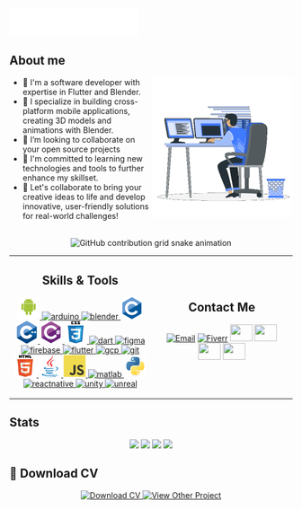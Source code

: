 <img src="images/header.svg" alt="Header Image">

## About me 

<picture> <img align="right" src="images/Right_Side.gif" width = 250px></picture>

- 🔵 I'm a software developer with expertise in Flutter and Blender.
- 🔵 I specialize in building cross-platform mobile applications, creating 3D models and animations with Blender.
- 🔵 I’m looking to collaborate on your open source projects
- 🔵 I'm committed to learning new technologies and tools to further enhance my skillset.
- 🔵 Let's collaborate to bring your creative ideas to life and develop innovative, user-friendly solutions for real-world challenges!


<br>
<div align="center">
  <picture>
    <source media="(prefers-color-scheme: dark)" srcset="https://raw.githubusercontent.com/Hmmza-tariq/Hmmza-tariq/output/github-contribution-grid-snake-dark.svg">
    <img alt="GitHub contribution grid snake animation" src="https://raw.githubusercontent.com/Hmmza-tariq/Hmmza-tariq/output/github-contribution-grid-snake.svg">
  </picture>
</div>

<table>
<td>  
<h2 align="center">Skills & Tools</h2>
<p align="center">
 <a href="https://developer.android.com" target="_blank" rel="noreferrer"> <img src="https://raw.githubusercontent.com/devicons/devicon/master/icons/android/android-original-wordmark.svg" alt="android" width="40" height="40"/> </a> <a href="https://www.arduino.cc/" target="_blank" rel="noreferrer"> <img src="https://cdn.worldvectorlogo.com/logos/arduino-1.svg" alt="arduino" width="40" height="40"/> </a> <a href="https://www.blender.org/" target="_blank" rel="noreferrer"> <img src="https://download.blender.org/branding/community/blender_community_badge_white.svg" alt="blender" width="40" height="40"/> </a> <a href="https://www.cprogramming.com/" target="_blank" rel="noreferrer"> <img src="https://raw.githubusercontent.com/devicons/devicon/master/icons/c/c-original.svg" alt="c" width="40" height="40"/> </a> <a href="https://www.w3schools.com/cpp/" target="_blank" rel="noreferrer"> <img src="https://raw.githubusercontent.com/devicons/devicon/master/icons/cplusplus/cplusplus-original.svg" alt="cplusplus" width="40" height="40"/> </a> <a href="https://www.w3schools.com/cs/" target="_blank" rel="noreferrer"> <img src="https://raw.githubusercontent.com/devicons/devicon/master/icons/csharp/csharp-original.svg" alt="csharp" width="40" height="40"/> </a> <a href="https://www.w3schools.com/css/" target="_blank" rel="noreferrer"> <img src="https://raw.githubusercontent.com/devicons/devicon/master/icons/css3/css3-original-wordmark.svg" alt="css3" width="40" height="40"/> </a> <a href="https://dart.dev" target="_blank" rel="noreferrer"> <img src="https://www.vectorlogo.zone/logos/dartlang/dartlang-icon.svg" alt="dart" width="40" height="40"/> </a> <a href="https://www.figma.com/" target="_blank" rel="noreferrer"> <img src="https://www.vectorlogo.zone/logos/figma/figma-icon.svg" alt="figma" width="40" height="40"/> </a> <a href="https://firebase.google.com/" target="_blank" rel="noreferrer"> <img src="https://www.vectorlogo.zone/logos/firebase/firebase-icon.svg" alt="firebase" width="40" height="40"/> </a> <a href="https://flutter.dev" target="_blank" rel="noreferrer"> <img src="https://www.vectorlogo.zone/logos/flutterio/flutterio-icon.svg" alt="flutter" width="40" height="40"/> </a> <a href="https://cloud.google.com" target="_blank" rel="noreferrer"> <img src="https://www.vectorlogo.zone/logos/google_cloud/google_cloud-icon.svg" alt="gcp" width="40" height="40"/> </a> <a href="https://git-scm.com/" target="_blank" rel="noreferrer"> <img src="https://www.vectorlogo.zone/logos/git-scm/git-scm-icon.svg" alt="git" width="40" height="40"/> </a> <a href="https://www.w3.org/html/" target="_blank" rel="noreferrer"> <img src="https://raw.githubusercontent.com/devicons/devicon/master/icons/html5/html5-original-wordmark.svg" alt="html5" width="40" height="40"/> </a> <a href="https://www.java.com" target="_blank" rel="noreferrer"> <img src="https://raw.githubusercontent.com/devicons/devicon/master/icons/java/java-original.svg" alt="java" width="40" height="40"/> </a> <a href="https://developer.mozilla.org/en-US/docs/Web/JavaScript" target="_blank" rel="noreferrer"> <img src="https://raw.githubusercontent.com/devicons/devicon/master/icons/javascript/javascript-original.svg" alt="javascript" width="40" height="40"/> </a> <a href="https://www.mathworks.com/" target="_blank" rel="noreferrer"> <img src="https://upload.wikimedia.org/wikipedia/commons/2/21/Matlab_Logo.png" alt="matlab" width="40" height="40"/> </a> <a href="https://www.python.org" target="_blank" rel="noreferrer"> <img src="https://raw.githubusercontent.com/devicons/devicon/master/icons/python/python-original.svg" alt="python" width="40" height="40"/> </a>  </a> <a href="https://reactnative.dev/" target="_blank" rel="noreferrer"> <img src="https://reactnative.dev/img/header_logo.svg" alt="reactnative" width="40" height="40"/> </a> <a href="https://unity.com/" target="_blank" rel="noreferrer"> <img src="https://www.vectorlogo.zone/logos/unity3d/unity3d-icon.svg" alt="unity" width="40" height="40"/> </a> <a href="https://unrealengine.com/" target="_blank" rel="noreferrer"> <img src="https://raw.githubusercontent.com/kenangundogan/fontisto/036b7eca71aab1bef8e6a0518f7329f13ed62f6b/icons/svg/brand/unreal-engine.svg" alt="unreal" width="40" height="40"/> </a></p>
    </td>
    <td width="50%">
      <h2 align="center">Contact Me</h2>
      <p align="center">
        <a href="mailto:HamzaTariqWork@gmail.com"><img src="https://skillicons.dev/icons?i=gmail" alt="Email" height="30" width="40"></a>
        <a href="https://www.fiverr.com/hmmza_tariq"><img src="https://cdn4.iconfinder.com/data/icons/logos-and-brands/512/129_Fiverr_logo_logos-256.png" alt="Fiverr" height="30" width="30"></a>
        <a href="https://linkedin.com/in/hamza-tariq--software-developer-expert" target="_blank"><img src="https://skillicons.dev/icons?i=linkedin" height="30" width="40"></a>
        <a href="https://instagram.com/hmmza_tariq" target="_blank"><img src="https://skillicons.dev/icons?i=instagram" height="30" width="40"></a>
        <a href="https://www.behance.net/hamzatariq45" target="_blank"><img src="https://raw.githubusercontent.com/rahuldkjain/github-profile-readme-generator/master/src/images/icons/Social/behance.svg" height="30" width="40"></a>
        <a href="https://sketchfab.com/Hamza_Tariq/" target="_blank"><img src="https://static.sketchfab.com/img/press/logos/sketchfab-logo.svg" height="30" width="40"></a>
      </p>
    </td>
  </tr>
</table>

## Stats

<p align="center">
  <img width="45%" src="https://github-readme-stats.vercel.app/api/top-langs/?username=hmmza-tariq&title_color=61dafb&text_color=ffffff&icon_color=61dafb&bg_color=00000000&langs_count=8&layout=compact&border_color=61dafb&hide_border=true">
  <img width="45%" src="https://github-readme-stats.vercel.app/api?username=hmmza-tariq&show_icons=true&theme=react&bg_color=00000000&border_color=61dafb&hide_border=true">
  <img width="45%" src="https://streak-stats.demolab.com/?user=hmmza-tariq&theme=react&bg_color=00000000&border_color=0E1117&hide_border=true">
  <img width="45%" src="https://github-readme-activity-graph.vercel.app/graph?username=hmmza-tariq&theme=react-dark&border_color=61dafb&hide_border=true">
</p>

## 📄 Download CV

<p align="center">
  <a href="files/Hamza_Tariq_Resume.pdf" download>
    <img src="https://img.shields.io/badge/Download_CV-2CA5E0?style=for-the-badge&logo=adobepdf&logoColor=white" alt="Download CV">
  </a>
  <a href="https://github.com/Hmmza-tariq/Flutter-Projects">
    <img src="https://img.shields.io/badge/View_Project-2CA5E0?style=for-the-badge&logo=github&logoColor=white" alt="View Other Project">
  </a>
</p>
